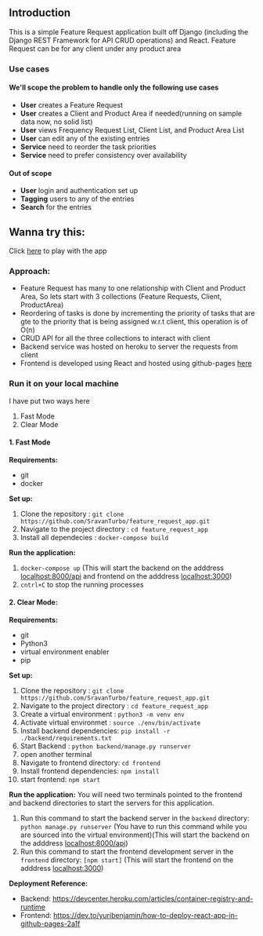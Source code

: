 ## Introduction
This is a simple Feature Request application built off Django (including the Django REST Framework for API CRUD operations) and React. Feature Request can be for any client under any product area


### Use cases

#### We'll scope the problem to handle only the following use cases

* **User** creates a Feature Request
* **User** creates a Client and Product Area if needed(running on sample data now, no solid list) 
* **User** views Frequency Request List, Client List, and Product Area List
* **User** can edit any of the existing entries
* **Service** need to reorder the task priorities
* **Service** need to prefer consistency over availability

#### Out of scope
* **User** login and authentication set up
* **Tagging** users to any of the entries
* **Search** for the entries 


## Wanna try this: 
Click [here](https://sravanturbo.github.io/feature-request-app-frontend/) to play with the app

### Approach:
* Feature Request has many to one relationship with Client and Product Area, So lets start with 3 collections (Feature Requests, Client, ProductArea) 
* Reordering of tasks is done by incrementing the priority of tasks that are gte to the priority that is being assigned w.r.t
client, this operation is of O(n)
* CRUD API for all the three collections to interact with client
* Backend service was hosted on heroku to server the requests from client
* Frontend is developed using React and hosted using github-pages [here](https://github.com/SravanTurbo/feature-request-app-frontend)

### Run it on your local machine
I have put two ways here
1. Fast Mode
2. Clear Mode

#### 1. Fast Mode
**Requirements:**
* git
* docker

**Set up:**
1. Clone the repository : ```git clone https://github.com/SravanTurbo/feature_request_app.git```
2. Navigate to the project directory : ```cd feature_request_app```
3. Install all dependecies : ```docker-compose build```
  
**Run the application:**
1. ```docker-compose up```
(This will start the backend on the adddress [localhost:8000/api](http://localhost:8000/api) and frontend on the adddress [localhost:3000](http://localhost:3000))
2. ```cntrl+C``` to stop the running processes
  

#### 2. Clear Mode:
**Requirements:**
* git
* Python3
* virtual environment enabler
* pip

**Set up:**
1. Clone the repository : ```git clone https://github.com/SravanTurbo/feature_request_app.git```   
2. Navigate to the project directory : ```cd feature_request_app```
3. Create a virtual environment : ```python3 -m venv env```
4. Activate virtual environmet : ```source ./env/bin/activate```
5. Install backend dependencies: ```pip install -r ./backend/requirements.txt```
6. Start Backend : ```python backend/manage.py runserver```
7. open another terminal
7. Navigate to frontend directory: ```cd frontend```
8. Install frontend dependencies: ```npm install```
9. start frontend: ```npm start```

**Run the application:**
You will need two terminals pointed to the frontend and backend directories to start the servers for this application.

1. Run this command to start the backend server in the ```backend``` directory: ```python manage.py runserver``` (You have  to run this command while you are sourced into the virtual environment)(This will start the backend on the adddress [localhost:8000/api](http://localhost:8000/api))
2. Run this command to start the frontend development server in the ```frontend``` directory: ```[npm start]``` (This will start the frontend on the adddress [localhost:3000](http://localhost:3000))


**Deployment Reference:**
* Backend: https://devcenter.heroku.com/articles/container-registry-and-runtime
* Frontend: https://dev.to/yuribenjamin/how-to-deploy-react-app-in-github-pages-2a1f



